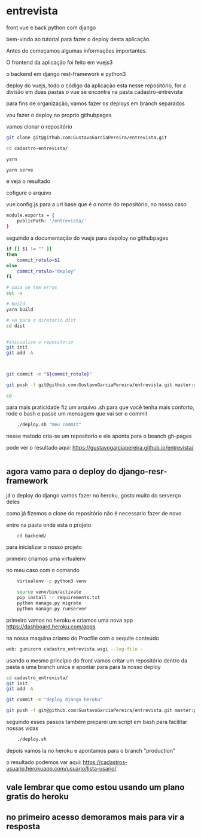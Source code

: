 # entrevista
front vue e back python com django

bem-vindo ao tutorial para fazer o deploy desta aplicação.

Antes de começamos algumas informações importantes.

O frontend da aplicação foi feito em vuejs3

o backend em django rest-framework e python3

deploy do vuejs, todo o código da aplicação esta nesse repositório, for a divisão em duas pastas
o vue se encontra na pasta cadastro-entrevista

para fins de organização, vamos fazer os deploys em branch separados

vou fazer o deploy no proprio githubpages

vamos clonar o repositório

```bash
git clone git@github.com:GustavoGarciaPereira/entrevista.git
```

```bash
cd cadastro-entrevista/
```

```bash
yarn
```

```bash
yarn serve
```
e veja o resultado



cofigure o arquivo

vue.config.js
para a url base que é o nome do repositório, no nosso caso

```bash
module.exports = {
    publicPath: '/entrevista/'
}
```

seguindo a documentação do vuejs para depoloy no githubpages


```bash
if [[ $1 != "" ]]
then
    commit_rotulo=$1
else
    commit_rotulo="deploy"
fi

# saia se tem erros
set -e

# build
yarn build

# va para o diretorio dist
cd dist


#inicialise o repositorio
git init
git add -A



git commit -m "${commit_rotulo}"

git push -f git@github.com:GustavoGarciaPereira/entrevista.git master:gh-pages

cd -
```
para mais praticidade fiz um arquivo
.sh
para que você tenha mais conforto,
rode o bash e passe um mensagem que vai ser o commit

```bash
    ./deploy.sh "meu commit"
```
nesse metodo cria-se um repositorio e ele aponta para o beanch gh-pages



pode ver o resultado aqui:
https://gustavogarciapereira.github.io/entrevista/


```bash
```

## agora vamo para o deploy do django-resr-framework

já o deploy do django vamos fazer no heroku, gosto muito do serverço deles

como já fizemos o clone do repositório não é necessario fazer de novo


entre na pasta onde esta o projeto
```bash
    cd backend/
```

para inicializar o nosso projeto

primeiro criamos uma virtualenv

no meu caso com o comando
```bash
    virtualenv -p python3 venv
```

```bash
    source venv/bin/activate
    pip install -r requirements.txt
    python manage.py migrate
    python manage.py runserver
```

primeiro vamos no heroku e criamos uma nova app
https://dashboard.heroku.com/apps

na nossa maquina 
criamo do Procfile com o sequite conteúdo

```bash
web: gunicorn cadastro_entrevista.wsgi --log-file -
```

usando o mesmo princípio do front vamos critar um repositório dentro da pasta e uma branch unica e apontar para para la nosso deploy

```bash
cd cadastro_entrevista/
git init
git add -A

git commit -m "deploy django heroku"

git push -f git@github.com:GustavoGarciaPereira/entrevista.git master:production
```

seguindo esses passos
também preparei um script em bash para facilitar nossas vidas

```bash
    ./deploy.sh
```

depois vamos la no heroku e apontamos para o branch "production"

o resultado podemos var aqui:
https://cadastros-usuario.herokuapp.com/usuario/lista-usario/


## vale lembrar que como estou usando um plano gratis do heroku
## no primeiro acesso demoramos mais para vir a resposta
